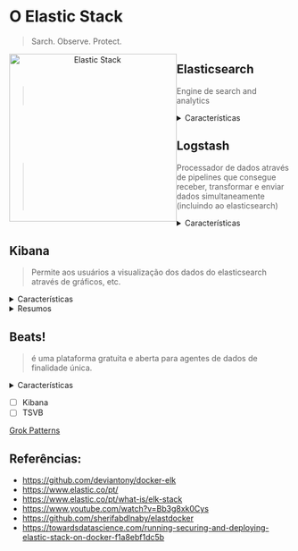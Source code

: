 # O Elastic Stack

> Sarch. Observe. Protect.

<p align="center">
  <img src="https://www.elastic.co/static-res/images/elk/elk-stack-elkb-diagram.svg"
       alt="Elastic Stack"
       style="float: left; align: center; width: 300px" />
</p>



## Elasticsearch
> Engine de search and analytics
<details>
    <summary>Características</summary>
  
> - Banco de dados Orientado a Documentos
> - Engine de Busca
> - Análise de dados
> - Rápido
> - Escalável e distribuído
> - API Rest

### Elastic Search Indices

  
##### Data Lakes vs Data Warehoses
  
| Data Lakes | Data Warehouses |
|--|--|
|  |  |

  
</details>

## Logstash
> Processador de dados através de pipelines que consegue receber, transformar e enviar dados simultaneamente (incluindo ao elasticsearch)

<details>
    <summary>Características</summary>
  
> - Teve início como manipulador de logs
> - Engine coletora de dados em tempo real
> - Trabalha com pipelines
> - Recebe dados de múltiplas fontes
> - Normaliza / Transforma dados
> - Envia dados para múltiplas fontes
> - Plugins

</details>


## Kibana
> Permite aos usuários a visualização dos dados do elasticsearch através de gráficos, etc.

<details>
    <summary>Características</summary>

> - Ferramenta de visualização e exploração de dados
> - Usado com: Logs, Análise de séries, Monitoramento de aplicações, e inteligência operacional
> - Integrado com Elasticsearch
> - Agregadores e filtragem de dados
> - Dashboards
> - Gráficos interativos
> - Mapas

</details>

<details>
    <summary>Resumos</summary>

### Kibana Fundamentals Course | elastic.co

#### Lesson 1: Introduction to Kibana

#### Lesson 2: Visualizing Data


#### Lesson 3: Discover

> Kibana é mais do que uma ferramenta de visualização de dados. Kibana Discover permite que você faça consultas nos dados do elasticsearch e exportar os resultados para futuras análises.

#### Exploring and querying your data.
Neste vídeo, aprendi sobre:
- a estrutura do Kibana Discover;
- KQL - a linguagem de consulta do Kibana;
- adicionar filtro à tabela dos documentos recentes e
- exportação dos resultados.

</details>

  
## Beats!
> é uma plataforma gratuita e aberta para agentes de dados de finalidade única.

<details>
    <summary>Características</summary>
  
> - "lightweight data shipper"
> - Agente coletor de dados
> - Integrado facilmente com Elasticsearch ou Logstash
> - Logs, Métricas, Network data, Audit Data, Uptime Monitoring
> - Você pode construir seu próprio Beat
</details>

- [ ] Kibana
- [ ] TSVB

[Grok Patterns](https://github.com/hpcugent/logstash-patterns/blob/master/files/grok-patterns)




## Referências:
- https://github.com/deviantony/docker-elk
- https://www.elastic.co/pt/
- https://www.elastic.co/pt/what-is/elk-stack
- https://www.youtube.com/watch?v=Bb3g8xk0Cys
- https://github.com/sherifabdlnaby/elastdocker
- https://towardsdatascience.com/running-securing-and-deploying-elastic-stack-on-docker-f1a8ebf1dc5b
